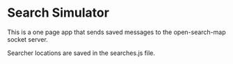 Search Simulator
==========

This is a one page app that sends saved messages to the open-search-map socket server.

Searcher locations are saved in the searches.js file.  
